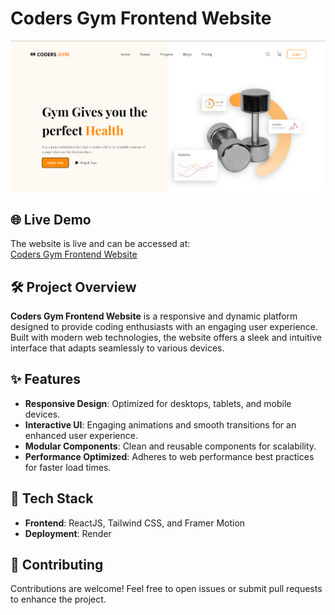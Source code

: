 # Coders Gym Frontend Website

![Coders Gym](public\Banner-Image.png) <!-- Add a banner or logo if available -->

## 🌐 Live Demo
The website is live and can be accessed at:  
[Coders Gym Frontend Website](https://coders-gym-frontend-website.onrender.com/)

## 🛠️ Project Overview
**Coders Gym Frontend Website** is a responsive and dynamic platform designed to provide coding enthusiasts with an engaging user experience. Built with modern web technologies, the website offers a sleek and intuitive interface that adapts seamlessly to various devices.

## ✨ Features
- **Responsive Design**: Optimized for desktops, tablets, and mobile devices.  
- **Interactive UI**: Engaging animations and smooth transitions for an enhanced user experience.  
- **Modular Components**: Clean and reusable components for scalability.  
- **Performance Optimized**: Adheres to web performance best practices for faster load times.  

## 🚀 Tech Stack
- **Frontend**: ReactJS, Tailwind CSS, and Framer Motion  
- **Deployment**: Render

## 🤝 Contributing
Contributions are welcome! Feel free to open issues or submit pull requests to enhance the project.
